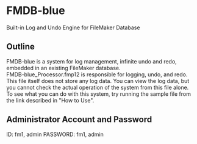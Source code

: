 # FMDB-blue
 Built-in Log and Undo Engine for FileMaker Database

## Outline  
  FMDB-blue is a system for log management, infinite undo and redo, embedded in an existing FileMaker database.  
  FMDB-blue_Processor.fmp12 is responsible for logging, undo, and redo. This file itself does not store any log data. You can view the log data, but you cannot check the actual operation of the system from this file alone.    
  To see what you can do with this system, try running the sample file from the link described in "How to Use".
  
## Administrator Account and Password
ID: fm1, admin
PASSWORD: fm1, admin
